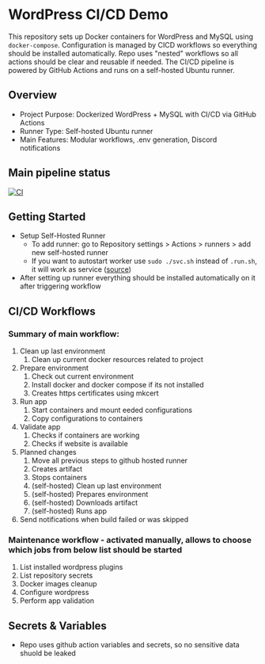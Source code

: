 # WordPress CI/CD Demo
This repository sets up Docker containers for WordPress and MySQL using `docker-compose`. Configuration is managed by CICD workflows so everything should be installed automatically. Repo uses "nested" workflows so all actions should be clear and reusable if needed. The CI/CD pipeline is powered by GitHub Actions and runs on a self-hosted Ubuntu runner.
## Overview
- Project Purpose: Dockerized WordPress + MySQL with CI/CD via GitHub Actions
- Runner Type: Self-hosted Ubuntu runner
- Main Features: Modular workflows, .env generation, Discord notifications
## Main pipeline status
[![CI](https://github.com/pazderskipawel/githubactions/actions/workflows/deploy_everything.yml/badge.svg?branch=main)](https://github.com/pazderskipawel/githubactions/actions/workflows/deploy_everything.yml?query=branch%3Amain)
## Getting Started
- Setup Self-Hosted Runner
  - To add runner: go to Repository settings > Actions > runners > add new self-hosted runner
  - If you want to autostart worker use `sudo ./svc.sh` instead of `.run.sh`, it will work as service ([source](https://docs.github.com/en/actions/how-tos/managing-self-hosted-runners/configuring-the-self-hosted-runner-application-as-a-service))
- After setting up runner everything should be installed automatically on it after triggering workflow
## CI/CD Workflows
### Summary of main workflow:
  1. Clean up last environment
      1. Clean up current docker resources related to project
  2. Prepare environment
      1. Check out current environment 
      2. Install docker and docker compose if its not installed 
      5. Creates https certificates using mkcert
  3. Run app 
      1. Start containers and mount eeded configurations
      2. Copy configurations to containers
  4. Validate app
      1. Checks if containers are working
      2. Checks if website is available
  5. Planned changes 
      1. Move all previous steps to github hosted runner
      2. Creates artifact
      3. Stops containers
      4. (self-hosted) Clean up last environment
      5. (self-hosted) Prepares environment
      6. (self-hosted) Downloads artifact
      7. (self-hosted) Runs app
  6. Send notifications when build failed or was skipped
### Maintenance workflow - activated manually, allows to choose which jobs from below list should be started
  1. List installed wordpress plugins
  2. List repository secrets
  3. Docker images cleanup
  4. Configure wordpress
  5. Perform app validation
  
## Secrets & Variables
- Repo uses github action variables and secrets, so no sensitive data shuold be leaked 
